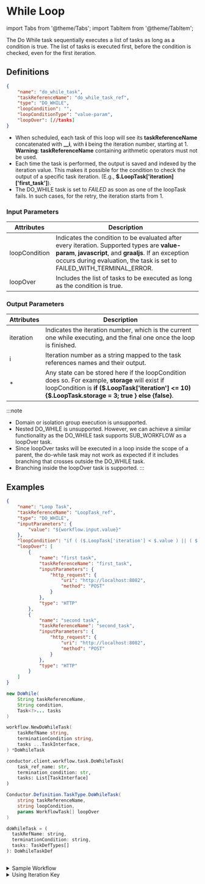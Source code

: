# While Loop

import Tabs from '@theme/Tabs';
import TabItem from '@theme/TabItem';

The Do While task sequentially executes a list of tasks as long as a condition is true. The list of tasks is executed first, before the condition is checked, even for the first iteration.

## Definitions

```json
{
    "name": "do_while_task",
    "taskReferenceName": "do_while_task_ref",
    "type": "DO_WHILE",
    "loopCondition": "",
    "loopConditionType": "value-param",
    "loopOver": [//tasks]
}
```
* When scheduled, each task of this loop will see its **taskReferenceName** concatenated with **__i**, with **i** being the iteration number, starting at 1. **Warning**: **taskReferenceName** containing arithmetic operators must not be used.
* Each time the task is performed, the output is saved and indexed by the iteration value. This makes it possible for the condition to check the output of a specific task iteration. (E.g., **$.LoopTask['iteration]['first_task']**).
* The DO_WHILE task is set to *FAILED* as soon as one of the loopTask fails. In such cases, for the retry, the iteration starts from 1.

### Input Parameters

| Attributes    | Description                                                                                                                                                                                                                    |
| ------------- | ------------------------------------------------------------------------------------------------------------------------------------------------------------------------------------------------------------------------------ |
| loopCondition | Indicates the condition to be evaluated after every iteration. Supported types are **value-param**, **javascript**, and **graaljs**.  If an exception occurs during evaluation, the task is set to FAILED_WITH_TERMINAL_ERROR. |
| loopOver      | Includes the list of tasks to be executed as long as the condition is true.                                                                                                                                                    |

### Output Parameters​

| Attributes | Description                                                                                                                                                                                             |
| ---------- | ------------------------------------------------------------------------------------------------------------------------------------------------------------------------------------------------------- |
| iteration  | Indicates the iteration number, which is the current one while executing, and the final one once the loop is finished.                                                                                  |
| i          | Iteration number as a string mapped to the task references names and their output.                                                                                                                      |
| *          | Any state can be stored here if the loopCondition does so. For example, **storage** will exist if loopCondition is **if ($.LoopTask['iteration'] <= 10) {$.LoopTask.storage = 3; true } else {false}**. |

:::note
* Domain or isolation group execution is unsupported.
* Nested DO_WHILE is unsupported. However, we can achieve a similar functionality as the DO_WHILE task supports SUB_WORKFLOW as a loopOver task.
* Since loopOver tasks will be executed in a loop inside the scope of a parent, the do-while task may not work as expected if it includes branching that crosses outside the DO_WHILE task.
* Branching inside the loopOver task is supported.
:::

## Examples

<Tabs>
<TabItem value="JSON" label="JSON">

```json
{
    "name": "Loop Task",
    "taskReferenceName": "LoopTask_ref",
    "type": "DO_WHILE",
    "inputParameters": {
        "value": "${workflow.input.value}"
    },
    "loopCondition": "if ( ($.LoopTask['iteration'] < $.value ) || ( $.first_task['response']['body'] > 10)) { false; } else { true; }",
    "loopOver": [
        {
            "name": "first task",
            "taskReferenceName": "first_task",
            "inputParameters": {
                "http_request": {
                    "uri": "http://localhost:8082",
                    "method": "POST"
                }
            },
            "type": "HTTP"
        },
        {
            "name": "second task",
            "taskReferenceName": "second_task",
            "inputParameters": {
                "http_request": {
                    "uri": "http://localhost:8082",
                    "method": "POST"
                }
            },
            "type": "HTTP"
        }
    ]
}
```

</TabItem>

<TabItem value="Java" label="Java">

```java
new DoWhile(
    String taskReferenceName, 
    String condition, 
    Task<?>... tasks
)
```

</TabItem>
<TabItem value="Golang" label="Golang">

```go
workflow.NewDoWhileTask(
    taskRefName string, 
    terminationCondition string, 
    tasks ...TaskInterface,
) *DoWhileTask
```

</TabItem>
<TabItem value="Python" label="Python">

```python
conductor.client.workflow.task.DoWhileTask(
    task_ref_name: str, 
    termination_condition: str, 
    tasks: List[TaskInterface]
)
```

</TabItem>
<TabItem value="CSharp" label="CSharp">

```csharp
Conductor.Definition.TaskType.DoWhileTask(
    string taskReferenceName, 
    string loopCondition, 
    params WorkflowTask[] loopOver
)
```

</TabItem>
<TabItem value="Javascript" label="Javascript">

```javascript
doWhileTask = (
  taskRefName: string,
  terminationCondition: string,
  tasks: TaskDefTypes[]
): DoWhileTaskDef
```

</TabItem>
<TabItem value="Clojure" label="Clojure">

<!-- Todo: @gardusig -->
```clojure

```

</TabItem>
</Tabs>

<details><summary>Sample Workflow</summary>
<p>

```json
{
    "name": "Loop Task",
    "taskReferenceName": "LoopTask",
    "type": "DO_WHILE",
    "inputParameters": {
        "value": "${workflow.input.value}"
    },
    "loopCondition": "if ( ($.LoopTask['iteration'] < $.value ) || ( $.first_task['response']['body'] > 10)) { false; } else { true; }",
    "loopOver": [
        {
            "name": "first task",
            "taskReferenceName": "first_task",
            "inputParameters": {
                "http_request": {
                    "uri": "http://localhost:8082",
                    "method": "POST"
                }
            },
            "type": "HTTP"
        },
        {
            "name": "second task",
            "taskReferenceName": "second_task",
            "inputParameters": {
                "http_request": {
                    "uri": "http://localhost:8082",
                    "method": "POST"
                }
            },
            "type": "HTTP"
        }
    ]
}
```

The above definition will produce the following execution, assuming three executions occurred (alongside **first_task__1**, **first_task__2**, **first_task__3**, **second_task__1**, **second_task__2**, and **second_task__3**):

```json
{
    "taskType": "DO_WHILE",
    "outputData": {
        "iteration": 3,
        "1": {
            "first_task": {
                "response": {},
                "headers": {
                    "Content-Type": "application/json"
                }
            },
            "second_task": {
                "response": {},
                "headers": {
                    "Content-Type": "application/json"
                }
            }
        },
        "2": {
            "first_task": {
                "response": {},
                "headers": {
                    "Content-Type": "application/json"
                }
            },
            "second_task": {
                "response": {},
                "headers": {
                    "Content-Type": "application/json"
                }
            }
        },
        "3": {
            "first_task": {
                "response": {},
                "headers": {
                    "Content-Type": "application/json"
                }
            },
            "second_task": {
                "response": {},
                "headers": {
                    "Content-Type": "application/json"
                }
            }
        }
    }
}
```
</p>
</details>

<details><summary>Using Iteration Key​</summary>
<p>
Sometimes, you may want to use the iteration value/counter in the tasks used in the loop. In this example, an API call is made to GitHub (to the Netflix Conductor repository), but each loop increases the pagination.

```json
{
    "name": "get_all_stars",
    "taskReferenceName": "get_all_stars_loop_ref",
    "inputParameters": {
    "stargazers": "4000"
    },
    "type": "DO_WHILE",
    "loopCondition": "if ($.get_all_stars_loop_ref['iteration'] < Math.ceil($.stargazers/100)) { true; } else { false; }",
    "loopOver": [
        {
            "name": "100_stargazers",
            "taskReferenceName": "hundred_stargazers_ref",
            "inputParameters": {
                "counter": "${get_all_stars_loop_ref.output.iteration}",
                "http_request": {
                    "uri": "https://api.github.com/repos/ntflix/conductor/stargazers?page=${get_all_stars_loop_ref.output.iteration}&per_page=100",
                    "method": "GET",
                    "headers": {
                        "Authorization": "token ${workflow.input.gh_token}",
                        "Accept": "application/vnd.github.v3.star+json"
                    }
                }
            },
            "type": "HTTP",
        }
    ]
}
```

* The Loop **taskReferenceName** is "get_all_stars_loop_ref".
* In the **loopCondition**, the term **$.get_all_stars_loop_ref['iteration']** is used.
* In tasks embedded in the loop, **${get_all_stars_loop_ref.output.iteration}** is used. In this case, it defines which page of results the API should return.

</p>
</details>
